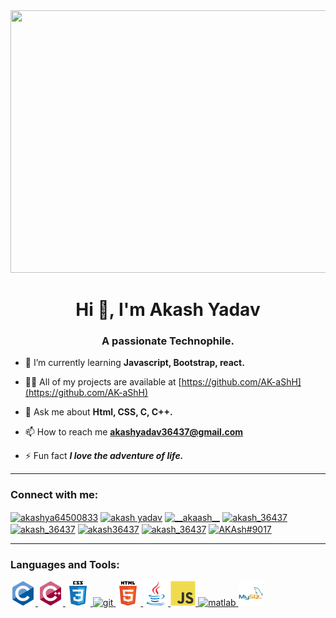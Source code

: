 

<!--
**AK-aShH/AK-aShH** is a ✨ _special_ ✨ repository because its `README.md` (this file) appears on your GitHub profile.

Here are some ideas to get you started:

- 🔭 I’m currently working on ...
- 🌱 I’m currently learning ...
- 👯 I’m looking to collaborate on ...
- 🤔 I’m looking for help with ...
- 💬 Ask me about ...
- 📫 How to reach me: ...
- 😄 Pronouns: ...
- ⚡ Fun fact: ...
-->
<img src="https://user-images.githubusercontent.com/81186992/136109249-bdc07440-79eb-4b94-9cbb-8e9ff2de691f.gif" width="1000" height="420">


<h1 align="center">Hi 👋, I'm Akash Yadav</h1>
<h3 align="center">A passionate Technophile.</h3>


- 🌱 I’m currently learning **Javascript, Bootstrap, react.**

- 👨‍💻 All of my projects are available at [https://github.com/AK-aShH](https://github.com/AK-aShH)

- 💬 Ask me about **Html, CSS, C, C++.**

- 📫 How to reach me **akashyadav36437@gmail.com**

- ⚡ Fun fact ***I love the adventure of life.***

<hr>
<h3 align="left">Connect with me:</h3>
<p align="left">
<a href="https://twitter.com/akashya64500833" target="blank"><img align="center" src="https://raw.githubusercontent.com/rahuldkjain/github-profile-readme-generator/master/src/images/icons/Social/twitter.svg" alt="akashya64500833" height="30" width="40" /></a>
<a href="https://www.linkedin.com/in/akash-yadav-9a8387167/" target="blank"><img align="center" src="https://raw.githubusercontent.com/rahuldkjain/github-profile-readme-generator/master/src/images/icons/Social/linked-in-alt.svg" alt="akash yadav" height="30" width="40" /></a>
<a href="https://instagram.com/__akaash__" target="blank"><img align="center" src="https://raw.githubusercontent.com/rahuldkjain/github-profile-readme-generator/master/src/images/icons/Social/instagram.svg" alt="__akaash__" height="30" width="40" /></a>
<a href="https://www.codechef.com/users/akash_36437" target="blank"><img align="center" src="https://cdn.jsdelivr.net/npm/simple-icons@3.1.0/icons/codechef.svg" alt="akash_36437" height="30" width="40" /></a>
<a href="https://www.hackerrank.com/akash_36437" target="blank"><img align="center" src="https://raw.githubusercontent.com/rahuldkjain/github-profile-readme-generator/master/src/images/icons/Social/hackerrank.svg" alt="akash_36437" height="30" width="40" /></a>
<a href="https://codeforces.com/profile/akash36437" target="blank"><img align="center" src="https://cdn.jsdelivr.net/npm/simple-icons@3.0.1/icons/codeforces.svg" alt="akash36437" height="30" width="40" /></a>
<a href="https://www.leetcode.com/akash_36437" target="blank"><img align="center" src="https://raw.githubusercontent.com/rahuldkjain/github-profile-readme-generator/master/src/images/icons/Social/leet-code.svg" alt="akash_36437" height="30" width="40" /></a>
<a href="https://discord.gg/AKAsh#9017" target="blank"><img align="center" src="https://raw.githubusercontent.com/rahuldkjain/github-profile-readme-generator/master/src/images/icons/Social/discord.svg" alt="AKAsh#9017" height="30" width="40" /></a>
</p>
<hr>
<h3 align="left">Languages and Tools:</h3>
<p align="left"> <a href="https://www.cprogramming.com/" target="_blank"> <img src="https://raw.githubusercontent.com/devicons/devicon/master/icons/c/c-original.svg" alt="c" width="40" height="40"/> </a> <a href="https://www.w3schools.com/cpp/" target="_blank"> <img src="https://raw.githubusercontent.com/devicons/devicon/master/icons/cplusplus/cplusplus-original.svg" alt="cplusplus" width="40" height="40"/> </a> <a href="https://www.w3schools.com/css/" target="_blank"> <img src="https://raw.githubusercontent.com/devicons/devicon/master/icons/css3/css3-original-wordmark.svg" alt="css3" width="40" height="40"/> </a> <a href="https://git-scm.com/" target="_blank"> <img src="https://www.vectorlogo.zone/logos/git-scm/git-scm-icon.svg" alt="git" width="40" height="40"/> </a> <a href="https://www.w3.org/html/" target="_blank"> <img src="https://raw.githubusercontent.com/devicons/devicon/master/icons/html5/html5-original-wordmark.svg" alt="html5" width="40" height="40"/> </a> <a href="https://www.java.com" target="_blank"> <img src="https://raw.githubusercontent.com/devicons/devicon/master/icons/java/java-original.svg" alt="java" width="40" height="40"/> </a> <a href="https://developer.mozilla.org/en-US/docs/Web/JavaScript" target="_blank"> <img src="https://raw.githubusercontent.com/devicons/devicon/master/icons/javascript/javascript-original.svg" alt="javascript" width="40" height="40"/> </a> <a href="https://www.mathworks.com/" target="_blank"> <img src="https://upload.wikimedia.org/wikipedia/commons/2/21/Matlab_Logo.png" alt="matlab" width="40" height="40"/> </a> <a href="https://www.mysql.com/" target="_blank"> <img src="https://raw.githubusercontent.com/devicons/devicon/master/icons/mysql/mysql-original-wordmark.svg" alt="mysql" width="40" height="40"/> </a> </p>

<!--<p><img align="left" src="https://github-readme-stats.vercel.app/api/top-langs?username=ak-ashh&show_icons=true&locale=en&layout=compact" alt="ak-ashh" /></p>

<p>&nbsp;<img align="center" src="https://github-readme-stats.vercel.app/api?username=ak-ashh&show_icons=true&locale=en" alt="ak-ashh" /></p>

<p><img align="center" src="https://github-readme-streak-stats.herokuapp.com/?user=ak-ashh&" alt="ak-ashh" /></p>-->
